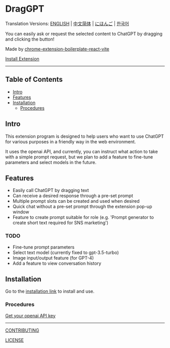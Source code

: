# DragGPT

Translation Versions: [ENGLISH](./README.md) | [中文简体](./README.zh-CN.md) | [にほんご](./README.ja.md) | [한국어](./README.ko.md)

You can easily ask or request the selected content to ChatGPT by dragging and clicking the button!

Made by [chrome-extension-boilerplate-react-vite](https://github.com/Jonghakseo/chrome-extension-boilerplate-react-vite)

[Install Extension](https://chrome.google.com/webstore/detail/akgdgnhlglhelinkmnmiakgccdkghjbh)

---

## Table of Contents

- [Intro](#intro)
- [Features](#features)
- [Installation](#installation)
    - [Procedures](#procedures)

## Intro <a name="intro"></a>

This extension program is designed to help users who want to use ChatGPT for various purposes in a friendly way in the web environment.

It uses the openai API, and currently, you can instruct what action to take with a simple prompt request, but we plan to add a feature to fine-tune parameters and select models in the future.

## Features <a name="features"></a>
- Easily call ChatGPT by dragging text
- Can receive a desired response through a pre-set prompt
- Multiple prompt slots can be created and used when desired
- Quick chat without a pre-set prompt through the extension pop-up window
- Feature to create prompt suitable for role (e.g. 'Prompt generator to create short text required for SNS marketing')

### TODO
- Fine-tune prompt parameters
- Select text model (currently fixed to gpt-3.5-turbo)
- Image input/output feature (for GPT-4)
- Add a feature to view conversation history

## Installation <a name="installation"></a>

Go to the [installation link](https://chrome.google.com/webstore/detail/draggpt-easy-start-with-d/akgdgnhlglhelinkmnmiakgccdkghjbh) to install and use.

### Procedures <a name="procedures"></a>

[Get your openai API key](https://platform.openai.com/account/api-keys)

---

[CONTRIBUTING](./CONTRIBUTING.md)

[LICENSE](./LICENSE)
